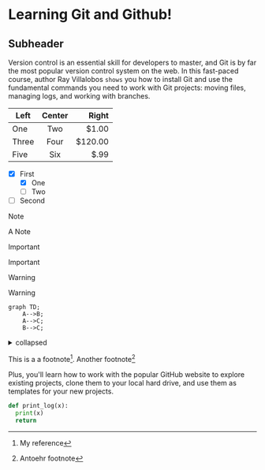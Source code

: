 Learning Git and Github!
=====
Subheader
-------

Version control is an essential skill for developers to master, and Git is by far the most popular version control system on the web. In this fast-paced course, author Ray Villalobos `shows` you how to install Git and use the fundamental commands you need to work with Git projects: moving files, managing logs, and working with branches.

| Left  | Center | Right   |
| -- | :---: | ----: |
| One   | Two    | $1.00   | 
| Three | Four | $120.00 |
| Five  | Six    | $.99    |

- [x] First
  - [x] One
  - [ ] Two
- [ ] Second

> [!NOTE]
> A Note

> [!IMPORTANT]
> Important

> [!WARNING]
> Warning

```mermaid
graph TD;
    A-->B;
    A-->C;
    B-->C;
```

<details>
  <summary>collapsed</summary>

  # Header

  This is the copy for the collapsed text.
</details>


This is a a footnote[^1]. Another footnote[^2]

[^1]: My reference
[^2]: Antoehr footnote

Plus, you'll learn how to work with the popular GitHub website to explore existing projects, clone them to your local hard drive, and use them as templates for your new projects.
```python
def print_log(x):
  print(x)
  return
```

